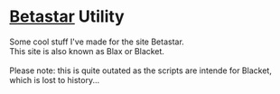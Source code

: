 # [Betastar](https://betastar.org) Utility
Some cool stuff I've made for the site Betastar.<br>
This site is also known as Blax or Blacket.<br>
<br>
Please note: this is quite outated as the scripts are intende for Blacket, which is lost to history...
